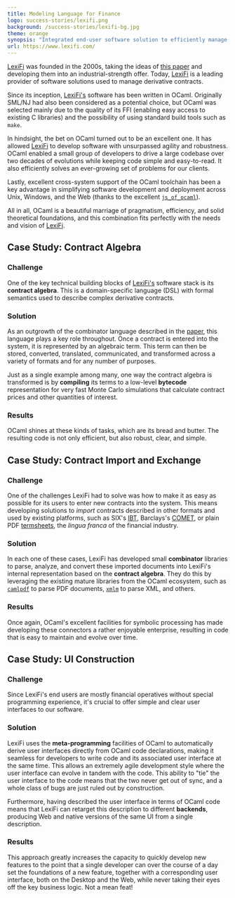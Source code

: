 ```yaml
---
title: Modeling Language for Finance
logo: success-stories/lexifi.png
background: /success-stories/lexifi-bg.jpg
theme: orange
synopsis: "Integrated end-user software solution to efficiently manage all types of structured investment products and provide superior client services."
url: https://www.lexifi.com/
---
```


[LexiFi](https://www.lexifi.com/) was founded in the 2000s, taking the ideas of [this paper](https://www.microsoft.com/en-us/research/wp-content/uploads/2016/07/contracts-icfp.pdf) and developing them into an industrial-strength offer. Today, [LexiFi](https://www.lexifi.com/) is a leading provider of software solutions used to manage derivative contracts.

Since its inception, [LexiFi's](https://www.lexifi.com/) software has been written in OCaml. Originally SML/NJ had also been considered as a potential choice, but OCaml was selected mainly due to the quality of its FFI (enabling easy access to existing C libraries) and the possibility of using standard build tools such as `make`.

In hindsight, the bet on OCaml turned out to be an excellent one. It has allowed [LexiFi](https://www.lexifi.com/) to develop software with unsurpassed agility and robustness. OCaml enabled a small group of developers to drive a large codebase over two decades of evolutions while keeping code simple and easy-to-read. It also efficiently solves an ever-growing set of problems for our clients.

Lastly, excellent cross-system support of the OCaml toolchain has been a key advantage in simplifying software development and deployment across Unix, Windows, and the Web (thanks to the excellent [`js_of_ocaml`](https://github.com/ocsigen/js_of_ocaml)).

All in all, OCaml is a beautiful marriage of pragmatism, efficiency, and solid theoretical foundations, and this combination fits perfectly with the needs and vision of [LexiFi](https://www.lexifi.com/).

## Case Study: Contract Algebra

### Challenge

One of the key technical building blocks of [LexiFi's](https://www.lexifi.com/) software stack is its **contract algebra**. This is a domain-specific language (DSL) with formal semantics used to describe complex derivative contracts.

### Solution

As an outgrowth of the combinator language described in the [paper](https://www.microsoft.com/en-us/research/wp-content/uploads/2016/07/contracts-icfp.pdf), this language plays a key role throughout. Once a contract is entered into the system, it is represented by an algebraic term. This term can then be stored, converted, translated, communicated, and transformed across a variety of formats and for any number of purposes.

Just as a single example among many, one way the contract algebra is transformed is by **compiling** its terms to a low-level **bytecode** representation for very fast Monte Carlo simulations that calculate contract prices and other quantities of interest.

### Results

OCaml shines at these kinds of tasks, which are its bread and butter. The resulting code is not only efficient, but also robust, clear, and simple.

## Case Study: Contract Import and Exchange

### Challenge

One of the challenges LexiFi had to solve was how to make it as easy as possible for its users to enter new contracts into the system. This means developing solutions to *import* contracts described in other formats and used by existing platforms, such as SIX's [IBT](https://www.finextra.com/pressarticle/24905/six-swiss-exchange-introduces-universal-data-interface), Barclays's [COMET](https://www.privatebankerinternational.com/news/barclays-launches-comet-for-uk-wealth-managers/), or plain PDF [termsheets](https://en.wikipedia.org/wiki/Term_sheet), the *lingua franca* of the financial industry.

### Solution

In each one of these cases, LexiFi has developed small **combinator** libraries to parse, analyze, and convert these imported documents into LexiFi's internal representation based on the **contract algebra**. They do this by leveraging the existing mature libraries from the OCaml ecosystem, such as [`camlpdf`](https://github.com/johnwhitington/camlpdf) to parse PDF documents, [`xmlm`](https://erratique.ch/software/xmlm) to parse XML, and others.

### Results

Once again, OCaml's excellent facilities for symbolic processing has made developing these connectors a rather enjoyable enterprise, resulting in code that is easy to maintain and evolve over time.

## Case Study: UI Construction

### Challenge
Since LexiFi's end users are mostly financial operatives without special programming experience, it's crucial to offer simple and clear user interfaces to our software.

### Solution

LexiFi uses the **meta-programming** facilities of OCaml to automatically derive user interfaces directly from OCaml code declarations, making it seamless for developers to write code and its associated user interface at the same time. This allows an extremely agile development style where the user interface can evolve in tandem with the code. This ability to "tie" the user interface to the code means that the two never get out of sync, and a whole class of bugs are just ruled out by construction.

Furthermore, having described the user interface in terms of OCaml code means that LexiFi can retarget this description to different **backends**, producing Web and native versions of the same UI from a single description.

### Results

This approach greatly increases the capacity to quickly develop new features to the point that a single developer can over the course of a day set the foundations of a new feature, together with a corresponding user interface, both on the Desktop and the Web, while never taking their eyes off the key business logic. Not a mean feat!
